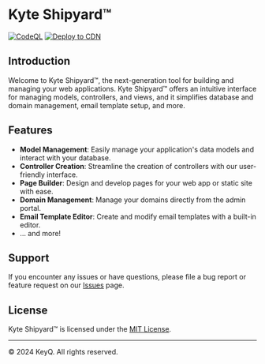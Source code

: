 ﻿# Kyte Shipyard™

 [![CodeQL](https://github.com/keyqcloud/kyte-shipyard/actions/workflows/codeql.yml/badge.svg)](https://github.com/keyqcloud/kyte-shipyard/actions/workflows/codeql.yml) [![Deploy to CDN](https://github.com/keyqcloud/kyte-shipyard/actions/workflows/deploy.yml/badge.svg)](https://github.com/keyqcloud/kyte-shipyard/actions/workflows/deploy.yml)

## Introduction
Welcome to Kyte Shipyard™, the next-generation tool for building and managing your web applications. Kyte Shipyard™ offers an intuitive interface for managing models, controllers, and views, and it simplifies database and domain management, email template setup, and more.

## Features
- **Model Management**: Easily manage your application's data models and interact with your database.
- **Controller Creation**: Streamline the creation of controllers with our user-friendly interface.
- **Page Builder**: Design and develop pages for your web app or static site with ease.
- **Domain Management**: Manage your domains directly from the admin portal.
- **Email Template Editor**: Create and modify email templates with a built-in editor.
- ... and more!

## Support
If you encounter any issues or have questions, please file a bug report or feature request on our [Issues](https://github.com/keyqcloud/kyte-shipyard/issues) page.

## License
Kyte Shipyard™ is licensed under the [MIT License](LICENSE).

---

© 2024 KeyQ. All rights reserved.
